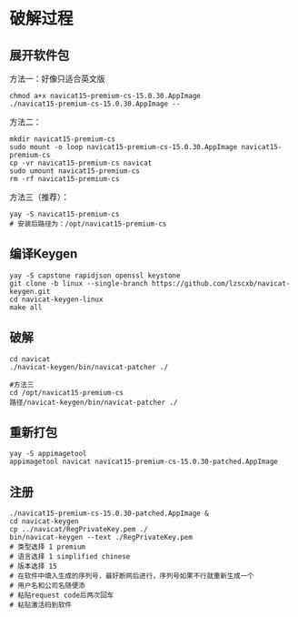 # 破解过程

## 展开软件包

方法一：好像只适合英文版

```shell
chmod a+x navicat15-premium-cs-15.0.30.AppImage
./navicat15-premium-cs-15.0.30.AppImage --
```

方法二：

```shell
mkdir navicat15-premium-cs
sudo mount -o loop navicat15-premium-cs-15.0.30.AppImage navicat15-premium-cs
cp -vr navicat15-premium-cs navicat
sudo umount navicat15-premium-cs
rm -rf navicat15-premium-cs
```

方法三（推荐）：

```shell
yay -S navicat15-premium-cs
# 安装后路径为：/opt/navicat15-premium-cs
```

## 编译Keygen

```shell
yay -S capstone rapidjson openssl keystone
git clone -b linux --single-branch https://github.com/lzscxb/navicat-keygen.git
cd navicat-keygen-linux
make all
```

## 破解

```shell
cd navicat
./navicat-keygen/bin/navicat-patcher ./

#方法三
cd /opt/navicat15-premium-cs
路径/navicat-keygen/bin/navicat-patcher ./
```

## 重新打包

```shell
yay -S appimagetool
appimagetool navicat navicat15-premium-cs-15.0.30-patched.AppImage
```

## 注册

```shell
./navicat15-premium-cs-15.0.30-patched.AppImage &
cd navicat-keygen
cp ../navicat/RegPrivateKey.pem ./
bin/navicat-keygen --text ./RegPrivateKey.pem
# 类型选择 1 premium
# 语言选择 1 simplified chinese
# 版本选择 15
# 在软件中填入生成的序列号，最好断网后进行，序列号如果不行就重新生成一个
# 用户名和公司名随便添
# 粘贴request code后两次回车
# 粘贴激活码到软件
```
